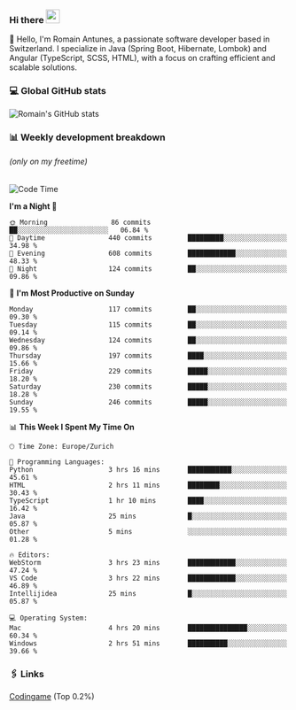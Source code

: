 ### Hi there <img src="https://media.giphy.com/media/hvRJCLFzcasrR4ia7z/giphy.gif" width="25px" height="25px">

👋 Hello, I'm Romain Antunes, a passionate software developer based in Switzerland. I specialize in Java (Spring Boot, Hibernate, Lombok) and Angular (TypeScript, SCSS, HTML), with a focus on crafting efficient and scalable solutions.

### 💻 Global GitHub stats
![Romain's GitHub stats](https://github-readme-streak-stats.herokuapp.com/?user=romainantunes&theme=dark)


### 📊 Weekly development breakdown 
###### *(only on my freetime)*

<!--START_SECTION:wakastats-->
![Code Time](http://img.shields.io/badge/Code%20Time-1%2C751%20hrs%2051%20mins-blue)

**I'm a Night 🦉** 

```text
🌞 Morning                86 commits          ██░░░░░░░░░░░░░░░░░░░░░░░   06.84 % 
🌆 Daytime                440 commits         █████████░░░░░░░░░░░░░░░░   34.98 % 
🌃 Evening                608 commits         ████████████░░░░░░░░░░░░░   48.33 % 
🌙 Night                  124 commits         ██░░░░░░░░░░░░░░░░░░░░░░░   09.86 % 
```
📅 **I'm Most Productive on Sunday** 

```text
Monday                   117 commits         ██░░░░░░░░░░░░░░░░░░░░░░░   09.30 % 
Tuesday                  115 commits         ██░░░░░░░░░░░░░░░░░░░░░░░   09.14 % 
Wednesday                124 commits         ██░░░░░░░░░░░░░░░░░░░░░░░   09.86 % 
Thursday                 197 commits         ████░░░░░░░░░░░░░░░░░░░░░   15.66 % 
Friday                   229 commits         █████░░░░░░░░░░░░░░░░░░░░   18.20 % 
Saturday                 230 commits         █████░░░░░░░░░░░░░░░░░░░░   18.28 % 
Sunday                   246 commits         █████░░░░░░░░░░░░░░░░░░░░   19.55 % 
```


📊 **This Week I Spent My Time On** 

```text
🕑︎ Time Zone: Europe/Zurich

💬 Programming Languages: 
Python                   3 hrs 16 mins       ███████████░░░░░░░░░░░░░░   45.61 % 
HTML                     2 hrs 11 mins       ████████░░░░░░░░░░░░░░░░░   30.43 % 
TypeScript               1 hr 10 mins        ████░░░░░░░░░░░░░░░░░░░░░   16.42 % 
Java                     25 mins             █░░░░░░░░░░░░░░░░░░░░░░░░   05.87 % 
Other                    5 mins              ░░░░░░░░░░░░░░░░░░░░░░░░░   01.28 % 

🔥 Editors: 
WebStorm                 3 hrs 23 mins       ████████████░░░░░░░░░░░░░   47.24 % 
VS Code                  3 hrs 22 mins       ████████████░░░░░░░░░░░░░   46.89 % 
Intellijidea             25 mins             █░░░░░░░░░░░░░░░░░░░░░░░░   05.87 % 

💻 Operating System: 
Mac                      4 hrs 20 mins       ███████████████░░░░░░░░░░   60.34 % 
Windows                  2 hrs 51 mins       ██████████░░░░░░░░░░░░░░░   39.66 % 
```


<!--END_SECTION:wakastats-->

### 🖇 Links

[Codingame](https://www.codingame.com/profile/defc3ee5279aecc1bb6114e1f994ea9b3325423) (Top 0.2%)
